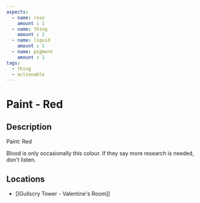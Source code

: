 ```yaml
---
aspects: 
  - name: rose
    amount : 1
  - name: thing
    amount : 1
  - name: liquid
    amount : 1
  - name: pigment
    amount : 1
tags:
  - thing
  - actionable
---
```


# Paint - Red

## Description
Paint: Red

Blood is only occasionally this colour. If they say more research is needed, don't listen.
## Locations
- [[Gullscry Tower - Valentine's Room]]